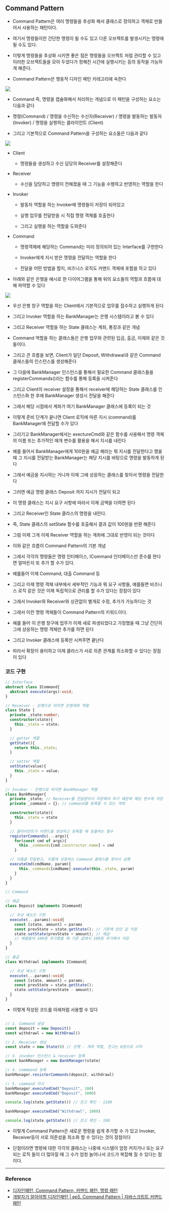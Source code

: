 ## Command Pattern


- Command Pattern은 여러 명령들을 추상화 해서 클래스로 정의하고 객체로 만들어서 사용하는 패턴이다.

- 여기서 명령들이란 간단한 명령이 될 수도 있고 다른 오브젝트를 발생시키는 명령에 될 수도 있다.

- 이렇게 명령들을 추상화 시키면 좋은 점은 명령들을 오브젝트 처럼 관리할 수 있고 이러한 오브젝트들을 모아 두었다가 정해진 시간에 실행시키는 등의 동작을 가능하게 해준다.

- Command Pattern은 행동적 디자인 패턴 카테고리에 속한다

<img src='./images/command01.png'>


- Command 즉, 명령을 캡슐화해서 처리하는 개념으로 이 패턴을 구성하는 요소는 다음과 같다 

- 명령(Command) / 명령을 수신하는 수신자(Receiver) / 명령을 발동하는 발동자(Invoker) / 명령을 실행하는 클라이언트 (Client)

- 그리고 기본적으로 Command Pattern을 구성하는 요소들은 다음과 같다 

<img src='./images/command02.png'>

- Client

  -  명령들을 생성하고 수신 담당의 Receiver를 설정해준다 

- Receiver

  - 수신을 담당하고 명령이 전해졌을 때 그 기능을 수행하고 반영하는 역할을 한다 

- Invoker

  - 발동자 역할을 하는 Invoker에 명령들이 저장이 되어있고

  - 실행 업무를 전달받을 시 직접 명령 객체를 호출한다 

  - 그리고 실행을 하는 역할을 도와준다 

- Command

  - 명령객체에 해당하는 Command는 미리 정의되어 있는 Interface를 구현한다 

  - Invoker에게 지시 받은 명령을 전달하는 역할을 한다 

  - 전달을 어떤 방법을 할지, 비즈니스 로직도 커맨드 객체에 포함을 하고 있다 

- 아래와 같은 은행을 예시로 한 다이어그램을 통해 위의 요소들의 역할과 흐름에 대해 파악할 수 있다 

<img src='./images/command03.png'>

- 우선 은행 창구 역할을 하는 Client에서 기본적으로 업무를 접수하고 실행하게 된다 

- 그리고 Invoker 역할을 하는 BankManager는 은행 시스템이라고 볼 수 있다 

- 그리고 Receiver 역할을 하는 State 클래스는 계좌, 통장과 같은 개념

- Command 역할을 하는 클래스들은 은행 업무와 관련된 입금, 출금, 이체와 같은 것들이다.

- 그리고 큰 흐름을 보면, Client가 일단 Deposit, Withdrawal과 같은 Command 클래스들의 인스턴스를 생성해준다 

- 그 다음에 BankManager 인스턴스를 통해서 필요한 Command 클래스들을 registerCommands()라는 함수를 통해 등록을 시켜준다

- 그리고 Client의 receiver 설정을 통해서 receiver에 해당하는 State 클래스를 인스턴스화 한 후에 BankManager 생성시 전달을 해준다 

- 그래서 해당 시점에서 계좌가 여기 BankManager 클래스에 등록이 되는 것

- 이렇게 준비 단계가 끝나면 Client 로직에 따른 지시 (command)를 BankManager에 전달할 수가 있다 

- 그리기고 BankManager에서는 exectureCmd와 같은 함수를 사용해서  명령 객체의 이름 또는 추가적인 매개 변수를 활용을 해서 지시를 내린다

- 예를 들어서 BankManager에게 100원을 예금 해라는 뭐 지시를 전달한다고 했을 때 그 지시를 전달받는 BankManager는 해당 지시를 바탕으로 명령을 발동하게 된다

- 그래서 예금을 지시하는 거니까 이제 그에 상응하는 클래스를 찾아서 명령을 전달한다

- 그러면 예금 명령 클래스 Deposit 까지 지시가 전달이 되고

- 이 명령 클래스는 지시 요구 사항에 따라서 이제 금액을 더하면 된다

- 그리고 Receiver인 State 클라스의 명령을 내린다.

- 즉, State 클래스의 setState 함수를 호출해서 결과 값이 100원을 반환 해준다

- 그럼 이제 그게 이제 Receiver 역할을 하는 계좌에 그대로 반영이 되는 것이다

- 이와 같은 흐름이 Command Pattern의 기본 개념 

- 그래서 각각의 명령들은 명령 인터페이스, ICommand 인터페이스만 준수를 한다면 얼마든지 또 추가 할 수가 있다.

- 예를들어 이체 Command, 대출 Command 등 

- 그리고 이제 명령 객체 내부에서 세부적인 기능과 뭐 요구 사항들, 예를들면 비즈니스 로직 같은 것은 이제 독립적으로 관리를 할 수가 있다는 장점이 있다

- 그래서 Invoker와 Receiver와 상관없이 별개로 수정, 추가가 가능하다는 것

- 그래서 이런 명령 객체들이 Command Pattern의 키워드이다.

- 예를 들어 이 은행 창구에 업무가 이제 새로 파생되었다고 가정했을 때 그냥 간단히 그에 상응하는 명령 객체만 추가를 하면 된다

- 그리고 Invoker 클래스에 등록만 시켜주면 끝난다 

- 따라서 확장이 용이하고 이제 클라스가 서로 의존 관계를 최소화할 수 있다는 장점이 있다

### 코드 구현

```ts
// Interface
abstract class ICommand{
  abstract execute(args):void;
}

// Receiver - 은행으로 따지면 은행계좌 역할
class State {
  private _state:number;
  constructor(state){
    this._state = state;
  }

  // getter 역할
  getState(){
    return this._state;
  } 

  // setter 역할
  setState(value){
    this._state = value;
  }
}

// Invoker - 은행으로 따지면 BankManager 역할
class BankManager{
  private _state; // Receiver를 전달받아서 저장해야 하기 때문에 해당 변수에 저장
  private _command = {}; // command를 등록할 수 있는 객체

  constructor(state){
    this._state = state
  }

  // 클라이언트가 커맨드를 생성하고 등록할 때 호출하는 함수 
  registerCommands(...args){
    for(const cmd of args){
      this._commands[cmd.constructor.name] = cmd
    }

  // 이름을 전달받고, 이름에 상응하는 Command 클래스를 찾아서 실행
  executeCmd(cmdName, param){
      this._commands[cmdName].execute(this._state, param)
    }
  }
}

// Command

// 예금
class Deposit implements ICommand{

  // 추상 메소드 구현
  execute(...params):void{
    const [state, amount] = params
    const prevState = state.getState(); // 기존에 있던 값 저장
    state.setState(prevState + amount); // 예금
    // 예를들어 100원 추가했을 때 기존 값에서 100원 추가해서 저장
  }
}

// 출금
class Withdrawl implements ICommand{

  // 추상 메소드 구현
  execute(...params):void{
    const [state, amount] = params;
    const prevState = state.getState();
    state.setState(prevState - amount);
  }
}

```

- 이렇게 작성된 코드를 아래처럼 사용할 수 있다 

```ts

// 1. Command 생성
const deposit = new Deposit()
const withdrawl = new WithDrawl()

// 2. Receiver 생성
const state = new State(0) // 은행 - 계좌 역할, 잔고는 0원으로 시작

// 3. invoker 인스턴스 & receiver 등록
const bankManager = new BankManager(state)

// 4. commmand 등록
bankManager.resisterCommands(deposit, withdrawl) 

// 5. command 지시
bankManager.executedCmd("Deposit", 100)
bankManager.executedCmd("Deposit", 1000)

console.log(state.getState()) // 잔고 확인 - 1100

bankManager.executedCmd("Withdrawl", 1000)

console.log(state.getState()) // 잔고 확인 - 100

```

- 이렇게 Command Pattern은 새로운 명령을 쉽게 추가할 수 가 있고 Invoker, Receiver등이 서로  의존성을 최소화 할 수 있다는 것이 장점이다 

- 단점이라면 명령에 대한 각각의 클래스는 나중에 시스템이 엄청 커지거나 또는 요구되는 로직 들이 더 많아질 때 그 수가 엄청 늘어나서 코드가 복잡해 질 수 있다는 점이다.

---

### Reference

- [디자인패턴, Command Pattern, 커맨드 패턴, 명령 패턴](https://www.youtube.com/watch?v=bUULgkwaicQ)
- [개발자가 알아야할 디자인패턴 | ep5. Command Pattern | 자바스크립트 커맨드 패턴](https://www.youtube.com/watch?v=r601hDellMs&list=PL3xNAKVIm80JldJ6IZBx5eQxck5JA6VuV&index=5)